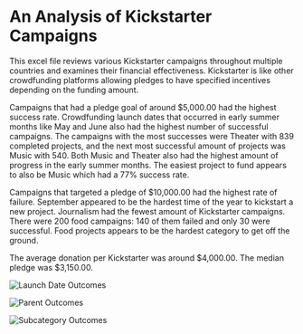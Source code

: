 # An Analysis of Kickstarter Campaigns 

This excel file reviews various Kickstarter campaigns throughout multiple countries and examines their financial effectiveness. Kickstarter is like other crowdfunding platforms allowing pledges to have specified incentives depending on the funding amount. 

Campaigns that had a pledge goal of around $5,000.00 had the highest success rate. Crowdfunding launch dates that occurred in early summer months like May and June also had the highest number of successful campaigns. The campaigns with the most successes were Theater with 839 completed projects, and the next most successful amount of projects was Music with 540. Both Music and Theater also had the highest amount of progress in the early summer months. The easiest project to fund appears to also be Music which had a 77% success rate.

Campaigns that targeted a pledge of $10,000.00 had the highest rate of failure. September appeared to be the hardest time of the year to kickstart a new project. Journalism had the fewest amount of Kickstarter campaigns. There were 200 food campaigns: 140 of them failed and only 30 were successful. Food projects appears to be the hardest category to get off the ground.

The average donation per Kickstarter was around $4,000.00. The median pledge was $3,150.00.

![Launch Date Outcomes](https://user-images.githubusercontent.com/112028534/189252264-532f4d64-98bc-4d89-b798-4f516cf1e925.png)

![Parent Outcomes](https://user-images.githubusercontent.com/112028534/189252278-f6de3c04-8ebf-4888-ad45-f7823dbedcb6.PNG)

![Subcategory Outcomes](https://user-images.githubusercontent.com/112028534/189252282-f61f0728-f8c8-432e-b3f3-f0d5a5717708.png)
